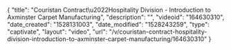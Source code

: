 {
    "title": "Couristan Contract\u2022Hospitality Division - Introduction to Axminster Carpet Manufacturing",
    "description": "",
    "videoid": "164630310",
    "date_created": "1528131003",
    "date_modified": "1528243259",
    "type": "captivate",
    "layout": "video",
    "url": "\/v\/couristan-contract-hospitality-division-introduction-to-axminster-carpet-manufacturing\/164630310"
}